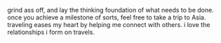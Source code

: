 grind ass off, and lay the thinking foundation of what needs to be done.
once you achieve a milestone of sorts, feel free to take a trip to Asia.
traveling eases my heart by helping me connect with others. i love the relationships i form on travels.